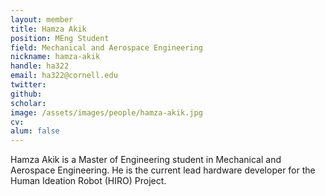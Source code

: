 ```yaml
---
layout: member
title: Hamza Akik
position: MEng Student
field: Mechanical and Aerospace Engineering
nickname: hamza-akik
handle: ha322
email: ha322@cornell.edu
twitter:
github:
scholar:
image: /assets/images/people/hamza-akik.jpg
cv:
alum: false
---
```

Hamza Akik is a Master of Engineering student in Mechanical and Aerospace Engineering. He is the current lead hardware developer for the Human Ideation Robot (HIRO) Project.